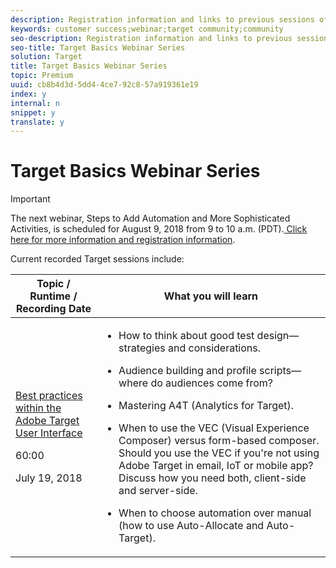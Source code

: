 ```yaml
---
description: Registration information and links to previous sessions of the Target Basics Webinar Series, a Customer Success Webinar Series brought to you by the Community.
keywords: customer success;webinar;target community;community
seo-description: Registration information and links to previous sessions of the Target Basics Webinar Series, a Customer Success Webinar Series brought to you by the Community.
seo-title: Target Basics Webinar Series
solution: Target
title: Target Basics Webinar Series
topic: Premium
uuid: cb8b4d3d-5dd4-4ce7-92c8-57a919361e19
index: y
internal: n
snippet: y
translate: y
---
```


# Target Basics Webinar Series


>[!IMPORTANT]
>
>The next webinar, Steps to Add Automation and More Sophisticated Activities, is scheduled for August 9, 2018 from 9 to 10 a.m. (PDT).[ Click here for more information and registration information](https://forums.adobe.com/message/10545295#10545295). 



Current recorded Target sessions include: 



<table id="table_82A0847E270741A2B368A73D95E08021"> 
 <thead> 
  <tr> 
   <th colname="col1" class="entry"> Topic / Runtime / Recording Date </th> 
   <th colname="col2" class="entry"> What you will learn </th> 
  </tr>
 </thead>
 <tbody> 
  <tr> 
   <td colname="col1"> <p><a href="https://adobecustomersuccess.adobeconnect.com/pcx32z49ridi/" format="https" scope="external"> Best practices within the Adobe Target User Interface</a> </p> <p>60:00 </p> <p>July 19, 2018 </p> </td> 
   <td colname="col2"> <p> 
     <ul id="ul_F5F7FF5B82B04A2B86E36F05BD9B44A8"> 
      <li id="li_0EF34B58D9E44A3791049861D9B4789B"> <p>How to think about good test design—strategies and considerations. </p> </li> 
      <li id="li_227C5BA1B2624CC08C4269F0130965EE"> <p>Audience building and profile scripts—where do audiences come from? </p> </li> 
      <li id="li_58DE5E4FD3744D7CAD5DB832D0879223"> <p>Mastering A4T (Analytics for Target). </p> </li> 
      <li id="li_E0FBF250CAA548FF91D2A4E590EABC5D"> <p>When to use the VEC (Visual Experience Composer) versus form-based composer. Should you use the VEC if you're not using Adobe Target in email, IoT or mobile app? Discuss how you need both, client-side and server-side. </p> </li> 
      <li id="li_72DA68DE366D4C0EB6D38273B39A992E"> <p>When to choose automation over manual (how to use Auto-Allocate and Auto-Target). </p> </li> 
     </ul> </p> </td> 
  </tr> 
 </tbody> 
</table>

